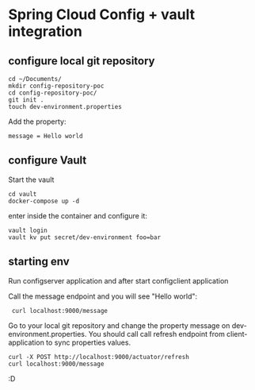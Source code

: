 
# Spring Cloud Config + vault integration


## configure local git repository

```
cd ~/Documents/
mkdir config-repository-poc
cd config-repository-poc/
git init .
touch dev-environment.properties
```

Add the property:

```
message = Hello world
```



## configure Vault


Start the vault

```
cd vault
docker-compose up -d
```

enter inside the container and configure it:

```
vault login
vault kv put secret/dev-environment foo=bar
```

## starting env

Run configserver application and after start configclient application


Call the message endpoint and you will see "Hello world":

```
 curl localhost:9000/message
```

Go to your local git repository and change the property message on dev-environment.properties. You should call call refresh endpoint from client-application to sync properties values.

```
curl -X POST http://localhost:9000/actuator/refresh
curl localhost:9000/message
```

:D
